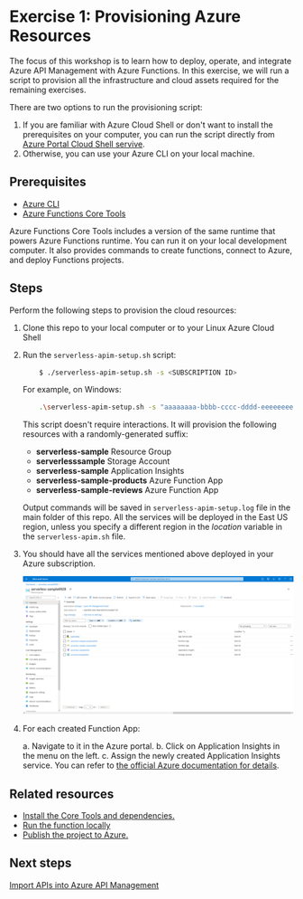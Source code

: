 # Exercise 1: Provisioning Azure Resources

The focus of this workshop is to learn how to deploy, operate, and integrate Azure API Management with Azure Functions. In this exercise, we will run a script to provision all the infrastructure and cloud assets required for the remaining exercises.

There are two options to run the provisioning script:

1. If you are familiar with Azure Cloud Shell or don't want to install the prerequisites on your computer, you can run the script directly from [Azure Portal Cloud Shell servive](https://docs.microsoft.com/azure/cloud-shell/quickstart).
2. Otherwise, you can use your Azure CLI on your local machine.

## Prerequisites

* [Azure CLI](https://docs.microsoft.com/cli/azure/install-azure-cli-macos?view=azure-cli-latest)
* [Azure Functions Core Tools](https://github.com/Azure/azure-functions-core-tools)

Azure Functions Core Tools includes a version of the same runtime that powers Azure Functions runtime. You can run it on your local development computer. It also provides commands to create functions, connect to Azure, and deploy Functions projects.

## Steps

Perform the following steps to provision the cloud resources: 

1. Clone this repo to your local computer or to your Linux Azure Cloud Shell
2. Run the `serverless-apim-setup.sh` script:
    ```sh
        $ ./serverless-apim-setup.sh -s <SUBSCRIPTION ID>
    ```

    For example, on Windows:
    ```sh
        .\serverless-apim-setup.sh -s "aaaaaaaa-bbbb-cccc-dddd-eeeeeeeeeeee"
    ```
    
    This script doesn't require interactions. It will provision the following resources with a randomly-generated suffix:
    
    - **serverless-sample** Resource Group
    - **serverlesssample** Storage Account
    - **serverless-sample** Application Insights
    - **serverless-sample-products** Azure Function App
    - **serverless-sample-reviews** Azure Function App
    
    Output commands will be saved in `serverless-apim-setup.log` file in the main folder of this repo. All the services will be deployed in the East US region, unless you specify a different region in the *location* variable in the `serverless-apim.sh` file. 

3. You should have all the services mentioned above deployed in your Azure subscription.

    ![Resources](images/1-serverless-sample-setup.png)

4. For each created Function App:

    a. Navigate to it in the Azure portal.
    b. Click on Application Insights in the menu on the left.
    c. Assign the newly created Application Insights service. You can refer to [the official Azure documentation for details](https://docs.microsoft.com/azure/azure-functions/functions-monitoring?tabs=cmd#view-telemetry-in-application-insights).

## Related resources

* [Install the Core Tools and dependencies.](https://github.com/Azure/azure-functions-core-tools)
* [Run the function locally](https://docs.microsoft.com/azure/azure-functions/functions-run-local?tabs=macos%2Ccsharp%2Cbash#start)
* [Publish the project to Azure.](https://docs.microsoft.com/azure/azure-functions/functions-run-local?tabs=macos%2Ccsharp%2Cbash#publish)

## Next steps

[Import APIs into Azure API Management](./2%20-%20Import%20APIs.md)